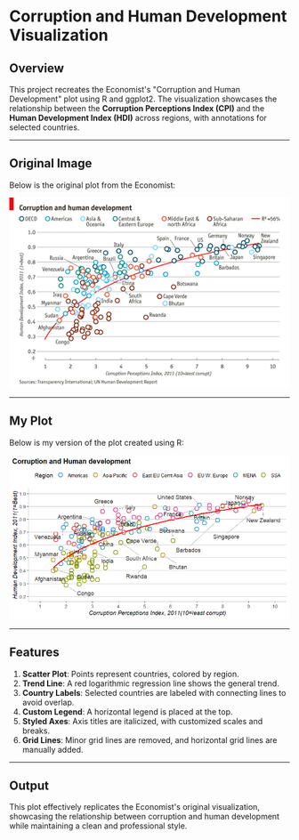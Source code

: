 # **Corruption and Human Development Visualization**

## **Overview**
This project recreates the Economist's "Corruption and Human Development" plot using R and ggplot2. The visualization showcases the relationship between the **Corruption Perceptions Index (CPI)** and the **Human Development Index (HDI)** across regions, with annotations for selected countries.

---

## **Original Image**
Below is the original plot from the Economist:

![Original Plot](https://raw.githubusercontent.com/minhosong88/Data_visualization_R/main/Economist_original_plot.png) <!-- Replace with the actual path to the original image -->

---

## **My Plot**
Below is my version of the plot created using R:

![My Plot](https://raw.githubusercontent.com/minhosong88/Data_visualization_R/main/Rplotimage.png) <!-- Replace with the actual path to your generated plot -->

---
## **Features**
1. **Scatter Plot**: Points represent countries, colored by region.
2. **Trend Line**: A red logarithmic regression line shows the general trend.
3. **Country Labels**: Selected countries are labeled with connecting lines to avoid overlap.
4. **Custom Legend**: A horizontal legend is placed at the top.
5. **Styled Axes**: Axis titles are italicized, with customized scales and breaks.
6. **Grid Lines**: Minor grid lines are removed, and horizontal grid lines are manually added.

---

## **Output**
This plot effectively replicates the Economist's original visualization, showcasing the relationship between corruption and human development while maintaining a clean and professional style.




